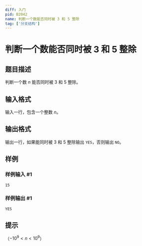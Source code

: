```yaml
---
diff: 入门
pid: B2042
name: 判断一个数能否同时被 3 和 5 整除
tag: ['分支结构']
---
```

# 判断一个数能否同时被 3 和 5 整除
## 题目描述

判断一个数 $n$ 能否同时被 $3$ 和 $5$ 整除。
## 输入格式

输入一行，包含一个整数 $n$。
## 输出格式

输出一行，如果能同时被 $3$ 和 $5$ 整除输出 `YES`，否则输出 `NO`。
## 样例

### 样例输入 #1
```
15
```
### 样例输出 #1
```
YES
```
## 提示

（$-10^9<n<10^9$）
